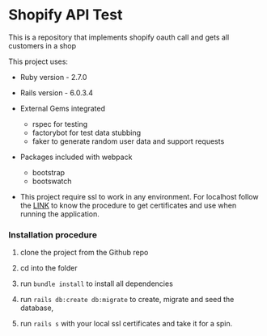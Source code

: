 # Shopify API Test

This is a repository that implements shopify oauth call and gets all customers in a shop

This project uses:

* Ruby version - 2.7.0

* Rails version - 6.0.3.4

* External Gems integrated
    * rspec for testing
    * factorybot for test data stubbing
    * faker to generate random user data and support requests

* Packages included with webpack
    * bootstrap
    * bootswatch

* This project require ssl to work in any environment. For localhost follow the [LINK](https://madeintandem.com/blog/rails-local-development-https-using-self-signed-ssl-certificate/) to know the procedure to get certificates and use when running the application.

### Installation procedure
1. clone the project from the Github repo

2. cd into the folder

3. run `bundle install` to install all dependencies

4. run `rails db:create db:migrate` to create, migrate and seed the database, 

5. run `rails s` with your local ssl certificates and take it for a spin.
